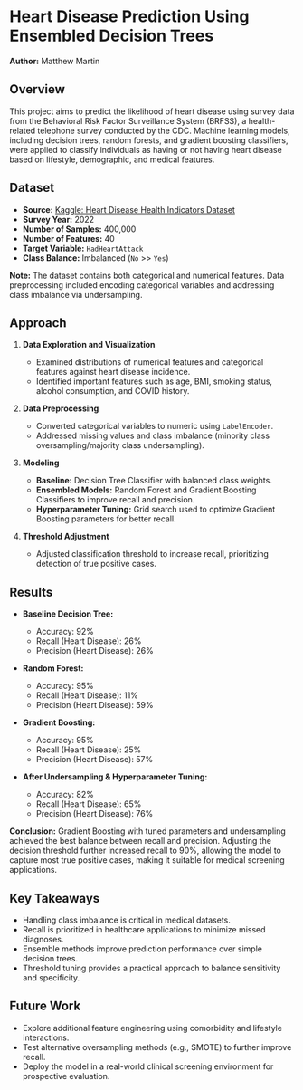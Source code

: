 # Heart Disease Prediction Using Ensembled Decision Trees

**Author:** Matthew Martin

## Overview

This project aims to predict the likelihood of heart disease using survey data from the Behavioral Risk Factor Surveillance System (BRFSS), a health-related telephone survey conducted by the CDC. Machine learning models, including decision trees, random forests, and gradient boosting classifiers, were applied to classify individuals as having or not having heart disease based on lifestyle, demographic, and medical features.

## Dataset

- **Source:** [Kaggle: Heart Disease Health Indicators Dataset](https://www.kaggle.com/datasets/alexteboul/heart-disease-health-indicators-dataset/data)  
- **Survey Year:** 2022  
- **Number of Samples:** 400,000  
- **Number of Features:** 40  
- **Target Variable:** `HadHeartAttack`  
- **Class Balance:** Imbalanced (`No` >> `Yes`)

**Note:** The dataset contains both categorical and numerical features. Data preprocessing included encoding categorical variables and addressing class imbalance via undersampling.

## Approach

1. **Data Exploration and Visualization**  
   - Examined distributions of numerical features and categorical features against heart disease incidence.  
   - Identified important features such as age, BMI, smoking status, alcohol consumption, and COVID history.

2. **Data Preprocessing**  
   - Converted categorical variables to numeric using `LabelEncoder`.  
   - Addressed missing values and class imbalance (minority class oversampling/majority class undersampling).

3. **Modeling**  
   - **Baseline:** Decision Tree Classifier with balanced class weights.  
   - **Ensembled Models:** Random Forest and Gradient Boosting Classifiers to improve recall and precision.  
   - **Hyperparameter Tuning:** Grid search used to optimize Gradient Boosting parameters for better recall.

4. **Threshold Adjustment**  
   - Adjusted classification threshold to increase recall, prioritizing detection of true positive cases.

## Results

- **Baseline Decision Tree:**  
  - Accuracy: 92%  
  - Recall (Heart Disease): 26%  
  - Precision (Heart Disease): 26%  

- **Random Forest:**  
  - Accuracy: 95%  
  - Recall (Heart Disease): 11%  
  - Precision (Heart Disease): 59%  

- **Gradient Boosting:**  
  - Accuracy: 95%  
  - Recall (Heart Disease): 25%  
  - Precision (Heart Disease): 57%  

- **After Undersampling & Hyperparameter Tuning:**  
  - Accuracy: 82%  
  - Recall (Heart Disease): 65%  
  - Precision (Heart Disease): 76%  

**Conclusion:** Gradient Boosting with tuned parameters and undersampling achieved the best balance between recall and precision. Adjusting the decision threshold further increased recall to 90%, allowing the model to capture most true positive cases, making it suitable for medical screening applications.

## Key Takeaways

- Handling class imbalance is critical in medical datasets.  
- Recall is prioritized in healthcare applications to minimize missed diagnoses.  
- Ensemble methods improve prediction performance over simple decision trees.  
- Threshold tuning provides a practical approach to balance sensitivity and specificity.

## Future Work

- Explore additional feature engineering using comorbidity and lifestyle interactions.  
- Test alternative oversampling methods (e.g., SMOTE) to further improve recall.  
- Deploy the model in a real-world clinical screening environment for prospective evaluation.

